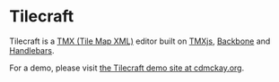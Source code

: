 # Tilecraft

Tilecraft is a [TMX (Tile Map XML)](https://github.com/bjorn/tiled/wiki/TMX-Map-Format) editor built on
[TMXjs](https://github.com/cdmckay/tmxjs), [Backbone](http://backbonejs.org/) and [Handlebars](http://handlebarsjs.com/).

For a demo, please visit [the Tilecraft demo site at cdmckay.org](http://cdmckay.org/tilecraft/).

